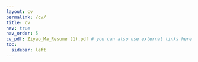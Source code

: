 ```yaml
---
layout: cv
permalink: /cv/
title: cv
nav: true
nav_order: 5
cv_pdf: Ziyao_Ma_Resume (1).pdf # you can also use external links here
toc:
  sidebar: left
---
```

